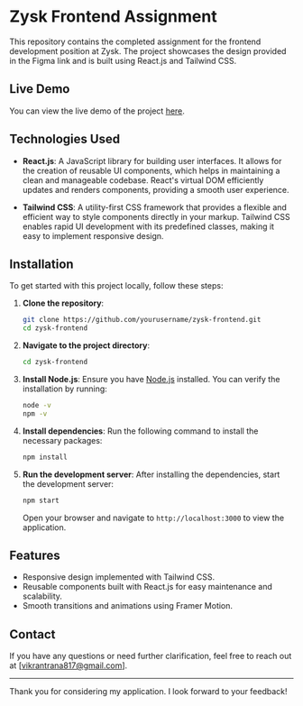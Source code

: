 
# Zysk Frontend Assignment

This repository contains the completed assignment for the frontend development position at Zysk. The project showcases the design provided in the Figma link and is built using React.js and Tailwind CSS.

## Live Demo

You can view the live demo of the project [here](https://zysk-frontend.vercel.app/).

## Technologies Used

- **React.js**: A JavaScript library for building user interfaces. It allows for the creation of reusable UI components, which helps in maintaining a clean and manageable codebase. React's virtual DOM efficiently updates and renders components, providing a smooth user experience.

- **Tailwind CSS**: A utility-first CSS framework that provides a flexible and efficient way to style components directly in your markup. Tailwind CSS enables rapid UI development with its predefined classes, making it easy to implement responsive design.

## Installation

To get started with this project locally, follow these steps:

1. **Clone the repository**:
   ```bash
   git clone https://github.com/yourusername/zysk-frontend.git
   cd zysk-frontend
   ```

2. **Navigate to the project directory**:
   ```bash
   cd zysk-frontend
   ```

3. **Install Node.js**: 
   Ensure you have [Node.js](https://nodejs.org/) installed. You can verify the installation by running:
   ```bash
   node -v
   npm -v
   ```

4. **Install dependencies**:
   Run the following command to install the necessary packages:
   ```bash
   npm install
   ```

5. **Run the development server**:
   After installing the dependencies, start the development server:
   ```bash
   npm start
   ```

   Open your browser and navigate to `http://localhost:3000` to view the application.

## Features

- Responsive design implemented with Tailwind CSS.
- Reusable components built with React.js for easy maintenance and scalability.
- Smooth transitions and animations using Framer Motion.


## Contact

If you have any questions or need further clarification, feel free to reach out at [vikrantrana817@gmail.com].

---

Thank you for considering my application. I look forward to your feedback!
